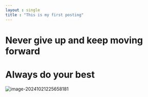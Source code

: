```yaml
---
layout : single
title : "This is my first posting"
---
```


# Never give up and keep moving forward
# Always do your best

![image-20241021225658181](C:\LimitlessDevv_Blog\LimitlessDevv.github.io\images\2024-10-21-1st\image-20241021225658181.png)
